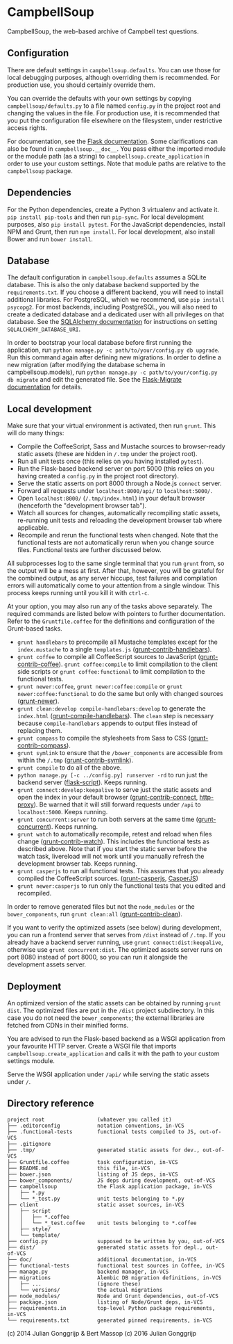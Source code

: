 CampbellSoup
============
CampbellSoup, the web-based archive of Campbell test questions.

Configuration
-------------
There are default settings in `campbellsoup.defaults`. You can use those for local debugging purposes, although overriding them is recommended. For production use, you should certainly override them.

You can override the defaults with your own settings by copying `campbellsoup/defaults.py` to a file named `config.py` in the project root and changing the values in the file. For production use, it is recommended that you put the configuration file elsewhere on the filesystem, under restrictive access rights.

For documentation, see the [Flask documentation][1]. Some clarifications can also be found in `campbellsoup.__doc__`. You pass either the imported module or the module path (as a string) to `campbellsoup.create_application` in order to use your custom settings. Note that module paths are relative to the `campbellsoup` package.

Dependencies
------------
For the Python dependencies, create a Python 3 virtualenv and activate it. `pip install pip-tools` and then run `pip-sync`. For local development purposes, also `pip install pytest`. For the JavaScript dependencies, install NPM and Grunt, then run `npm install`. For local development, also install Bower and run `bower install`.

Database
--------
The default configuration in `campbellsoup.defaults` assumes a SQLite database. This is also the only database backend supported by the `requirements.txt`. If you choose a different backend, you will need to install additional libraries. For PostgreSQL, which we recommend, use `pip install psycopg2`. For most backends, including PostgreSQL, you will also need to create a dedicated database and a dedicated user with all privileges on that database. See the [SQLAlchemy documentation][2] for instructions on setting `SQLALCHEMY_DATABASE_URI`.

In order to bootstrap your local database before first running the application, run `python manage.py -c path/to/your/config.py db upgrade`. Run this command again after defining new migrations. In order to define a new migration (after modifying the database schema in campbellsoup.models), run `python manage.py -c path/to/your/config.py db migrate` and edit the generated file. See the [Flask-Migrate documentation][14] for details.

Local development
-----------------
Make sure that your virtual environment is activated, then run `grunt`. This will do many things:

  - Compile the CoffeeScript, Sass and Mustache sources to browser-ready static assets (these are hidden in `/.tmp` under the project root).
  - Run all unit tests once (this relies on you having installed `pytest`).
  - Run the Flask-based backend server on port 5000 (this relies on you having created a `config.py` in the project root directory).
  - Serve the static asserts on port 8000 through a Node.js `connect` server.
  - Forward all requests under `localhost:8000/api/` to `localhost:5000/`.
  - Open `localhost:8000/` (`/.tmp/index.html`) in your default browser (henceforth the "development browser tab").
  - Watch all sources for changes, automatically recompiling static assets, re-running unit tests and reloading the development browser tab where applicable.
  - Recompile and rerun the functional tests when changed. Note that the functional tests are not automatically rerun when you change source files. Functional tests are further discussed below.

All subprocesses log to the same single terminal that you run `grunt` from, so the output will be a mess at first. After that, however, you will be grateful for the combined output, as any server hiccups, test failures and compilation errors will automatically come to your attention from a single window. This process keeps running until you kill it with `ctrl-c`.

At your option, you may also run any of the tasks above separately. The required commands are listed below with pointers to further documentation. Refer to the `Gruntfile.coffee` for the definitions and configuration of the Grunt-based tasks.

  - `grunt handlebars` to precompile all Mustache templates except for the `index.mustache` to a single `templates.js` ([grunt-contrib-handlebars][13]).
  - `grunt coffee` to compile all CoffeeScript sources to JavaScript ([grunt-contrib-coffee][3]). `grunt coffee:compile` to limit compilation to the client side scripts or `grunt coffee:functional` to limit compilation to the functional tests.
  - `grunt newer:coffee`, `grunt newer:coffee:compile` or `grunt newer:coffee:functional` to do the same but only with changed sources ([grunt-newer][15]).
  - `grunt clean:develop compile-handlebars:develop` to generate the `index.html` ([grunt-compile-handlebars][4]). The `clean` step is necessary because `compile-handlebars` appends to output files instead of replacing them.
  - `grunt compass` to compile the stylesheets from Sass to CSS ([grunt-contrib-compass][5]).
  - `grunt symlink` to ensure that the `/bower_components` are accessible from within the `/.tmp` ([grunt-contrib-symlink][6]).
  - `grunt compile` to do all of the above.
  - `python manage.py [-c ../config.py] runserver -rd` to run just the backend server ([flask-script][12]). Keeps running.
  - `grunt connect:develop:keepalive` to serve just the static assets and open the index in your default browser ([grunt-contrib-connect][7], [http-proxy][8]). Be warned that it will still forward requests under `/api` to `localhost:5000`. Keeps running.
  - `grunt concurrent:server` to run both servers at the same time ([grunt-concurrent][9]). Keeps running.
  - `grunt watch` to automatically recompile, retest and reload when files change ([grunt-contrib-watch][10]). This includes the functional tests as described above. Note that if you start the static server before the watch task, livereload will not work until you manually refresh the development browser tab. Keeps running.
  - `grunt casperjs` to run all functional tests. This assumes that you already compiled the CoffeeScript sources. ([grunt-casperjs][16], [CasperJS][17])
  - `grunt newer:casperjs` to run only the functional tests that you edited and recompiled.

In order to remove generated files but not the `node_modules` or the `bower_components`, run `grunt clean:all` ([grunt-contrib-clean][11]).

If you want to verify the optimized assets (see below) during development, you can run a frontend server that serves from `/dist` instead of `/.tmp`. If you already have a backend server running, use `grunt connect:dist:keepalive`, otherwise use `grunt concurrent:dist`. The optimized assets server runs on port 8080 instead of port 8000, so you can run it alongside the development assets server.

Deployment
----------
An optimized version of the static assets can be obtained by running `grunt dist`. The optimized files are put in the `/dist` project subdirectory. In this case you do not need the `bower_components`; the external libraries are fetched from CDNs in their minified forms.

You are advised to run the Flask-based backend as a WSGI application from your favourite HTTP server. Create a WSGI file that imports `campbellsoup.create_application` and calls it with the path to your custom settings module.

Serve the WSGI application under `/api/` while serving the static assets under `/`.

Directory reference
-------------------

    project root                 (whatever you called it)
    ├── .editorconfig            notation conventions, in-VCS
    ├── .functional-tests        functional tests compiled to JS, out-of-VCS
    ├── .gitignore
    ├── .tmp/                    generated static assets for dev., out-of-VCS
    ├── Gruntfile.coffee         task configuration, in-VCS
    ├── README.md                this file, in-VCS
    ├── bower.json               listing of JS deps, in-VCS
    ├── bower_components/        JS deps during development, out-of-VCS
    ├── campbellsoup             the Flask application package, in-VCS
    │   ├── *.py
    │   └── *_test.py            unit tests belonging to *.py
    ├── client                   static asset sources, in-VCS
    │   ├── script
    │   │   ├── *.coffee
    │   │   └── *_test.coffee    unit tests belonging to *.coffee
    │   ├── style/
    │   └── template/
    ├── config.py                supposed to be written by you, out-of-VCS
    ├── dist/                    generated static assets for depl., out-of-VCS
    ├── doc/                     additional documentation, in-VCS
    ├── functional-tests         functional test sources in Coffee, in-VCS
    ├── manage.py                backend manager, in-VCS
    ├── migrations               Alembic DB migration definitions, in-VCS
    │   ├── ...                  (ignore these)
    │   └── versions/            the actual migrations
    ├── node_modules/            Node and Grunt dependencies, out-of-VCS
    ├── package.json             listing of Node/Grunt deps, in-VCS
    ├── requirements.in          top-level Python package requirements, in-VCS
    └── requirements.txt         generated pinned requirements, in-VCS


(c) 2014 Julian Gonggrijp & Bert Massop
(c) 2016 Julian Gonggrijp


[1]: http://flask.pocoo.org/docs/0.11/config/
[2]: http://docs.sqlalchemy.org/en/rel_1_0/core/engines.html
[3]: https://www.npmjs.com/package/grunt-contrib-coffee
[4]: https://www.npmjs.com/package/grunt-compile-handlebars
[5]: https://www.npmjs.com/package/grunt-contrib-compass
[6]: https://www.npmjs.com/package/grunt-contrib-symlink
[7]: https://www.npmjs.com/package/grunt-contrib-connect
[8]: https://www.npmjs.com/package/http-proxy
[9]: https://www.npmjs.com/package/grunt-concurrent
[10]: https://www.npmjs.com/package/grunt-contrib-watch
[11]: https://www.npmjs.com/package/grunt-contrib-clean
[12]: https://flask-script.readthedocs.io/en/latest/
[13]: https://www.npmjs.com/package/grunt-contrib-handlebars
[14]: http://flask-migrate.readthedocs.io/en/latest/
[15]: https://www.npmjs.com/package/grunt-newer
[16]: https://www.npmjs.com/package/grunt-casperjs
[17]: http://docs.casperjs.org/
